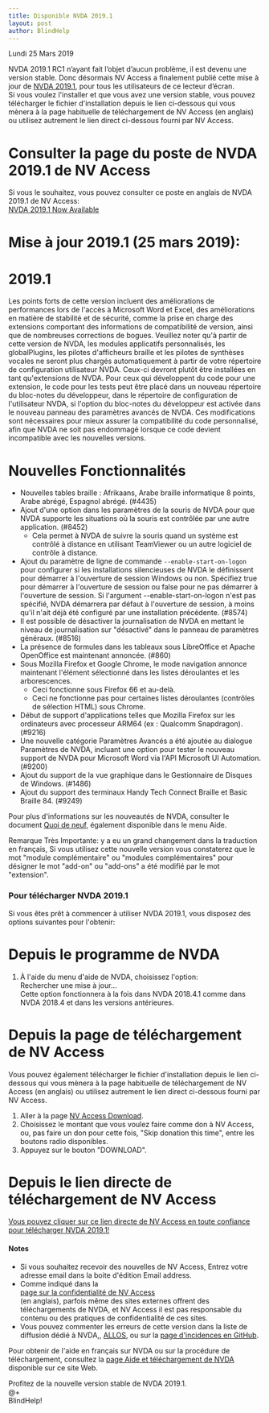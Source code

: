 ```yaml
---
title: Disponible NVDA 2019.1
layout: post
author: BlindHelp
---
```


<footer>Lundi 25 Mars 2019</footer>


NVDA 2019.1 RC1 n’ayant fait l’objet d’aucun problème, il est devenu une version stable. Donc désormais NV Access a finalement publié cette   mise à jour de [NVDA 2019.1](https://www.nvaccess.org/post/nvda-2019-1-now-available/), pour tous les utilisateurs de ce lecteur d’écran.                  
Si vous voulez l'installer et que vous avez une version stable, vous pouvez télécharger le fichier d'installation depuis le lien ci-dessous qui vous mènera à la page habituelle de téléchargement  de NV Access (en anglais) ou utilisez autrement le lien direct ci-dessous fourni par NV Access.             

# Consulter la page  du poste de NVDA 2019.1 de NV Access #

Si vous le souhaitez, vous pouvez consulter ce poste en anglais de NVDA 2019.1 de NV Access:                 
[NVDA 2019.1 Now Available](https://www.nvaccess.org/post/nvda-2019-1-now-available/)

# Mise à jour 2019.1 (25 mars 2019): #

# 2019.1 #

Les points forts de cette version incluent des améliorations de performances lors de l'accès à Microsoft Word et Excel, des améliorations en matière de stabilité et de sécurité, comme la prise en charge des extensions comportant des informations de compatibilité de version, ainsi que de nombreuses corrections de bogues. Veuillez noter qu'à partir de cette version de NVDA, les modules applicatifs personnalisés, les globalPlugins, les pilotes d'afficheurs braille et les pilotes de synthèses vocales ne seront plus chargés automatiquement à partir de votre répertoire de configuration utilisateur NVDA. Ceux-ci devront plutôt être installées en tant qu'extensions de NVDA. Pour ceux qui développent du code pour une extension, le code pour les tests peut être placé dans un nouveau répertoire du bloc-notes du développeur, dans le répertoire de configuration de l'utilisateur NVDA, si l'option du bloc-notes du développeur est activée dans le nouveau panneau des paramètres avancés de NVDA. Ces modifications sont nécessaires pour mieux assurer la compatibilité du code personnalisé, afin que NVDA ne soit pas endommagé lorsque ce code devient incompatible avec les nouvelles versions.

# Nouvelles Fonctionnalités #

- Nouvelles tables braille : Afrikaans, Arabe braille informatique 8 points, Arabe abrégé, Espagnol abrégé. (#4435) 
- Ajout d'une option dans les paramètres de la souris de NVDA pour que NVDA supporte les situations où la souris est contrôlée par une autre application. (#8452) 
	-	 Cela permet à NVDA de suivre la souris quand un système est contrôlé à distance en utilisant TeamViewer ou un autre logiciel de contrôle à distance. 
- Ajout du paramètre de ligne de commande `--enable-start-on-logon` pour configurer si les installations silencieuses de NVDA le définissent pour démarrer à l'ouverture de session Windows ou non. Spécifiez true pour démarrer à l'ouverture de session ou false pour ne pas démarrer à l'ouverture de session. Si l'argument --enable-start-on-logon n'est pas spécifié, NVDA démarrera par défaut à l'ouverture de session, à moins qu'il n'ait déjà été configuré par une installation précédente. (#8574) 
- Il est possible de désactiver la journalisation de NVDA en mettant le niveau de journalisation sur "désactivé" dans le panneau de paramètres généraux. (#8516) 
- La présence de formules dans les tableaux sous LibreOffice et Apache OpenOffice est maintenant annoncée. (#860) 
- Sous Mozilla Firefox et Google Chrome, le mode navigation annonce maintenant l'élément sélectionné dans les listes déroulantes et les arborescences. 
	-	 Ceci fonctionne sous Firefox 66 et au-delà. 
	-	 Ceci ne fonctionne pas pour certaines listes déroulantes (contrôles de sélection HTML) sous Chrome. 
- Début de support d'applications telles que Mozilla Firefox sur les ordinateurs avec processeur ARM64 (ex : Qualcomm Snapdragon). (#9216) 
- Une nouvelle catégorie Paramètres Avancés a été ajoutée au dialogue Paramètres de NVDA, incluant une option pour tester le nouveau support de NVDA pour Microsoft Word via l'API Microsoft UI Automation. (#9200) 
- Ajout du support de la vue graphique dans le Gestionnaire de Disques de Windows. (#1486) 
- Ajout du support des terminaux Handy Tech Connect Braille et Basic Braille 84. (#9249) 

Pour plus d'informations sur les nouveautés de NVDA, consulter le document [Quoi de neuf](https://blindhelp.github.io/changes.html), également disponible dans le menu Aide.           

Remarque Très Importante: y a eu un grand changement dans la traduction en français, Si vous utilisez cette nouvelle version vous constaterez que le mot "module complémentaire" ou "modules complémentaires" pour désigner le mot "add-on" ou "add-ons" a été modifié par le mot "extension".


###  Pour télécharger NVDA 2019.1 ###

Si vous êtes prêt à commencer à utiliser NVDA 2019.1, vous disposez des options suivantes pour l'obtenir:                 

# Depuis le programme de NVDA   #


1. À l'aide du menu d'aide de NVDA, choisissez l'option:           
Rechercher une mise à jour...                 
Cette option fonctionnera à la fois dans NVDA 2018.4.1 comme dans NVDA 2018.4 et dans les versions antérieures.            


# Depuis la page  de téléchargement de NV Access #

Vous pouvez également télécharger le fichier d'installation depuis le lien ci-dessous qui vous mènera à la page habituelle de téléchargement  de NV Access (en anglais) ou utilisez autrement le lien direct ci-dessous fourni par NV Access.             


1. Aller à la         page [NV Access Download](http://www.nvaccess.org/download/).         
2. Choisissez le montant que vous voulez faire comme don à NV Access, ou, pas faire un don pour cette fois, "Skip donation this time", entre les boutons radio disponibles.        
3. Appuyez sur le bouton "DOWNLOAD".        

# Depuis le lien directe de téléchargement de NV Access #

[Vous pouvez cliquer   sur ce lien directe de NV Access en toute confiance pour télécharger NVDA 2019.1!](https://www.nvaccess.org/files/nvda/releases/2019.1/nvda_2019.1.exe)                     

#### Notes ####

* Si vous souhaitez recevoir des nouvelles de NV Access, Entrez votre adresse email dans la boite d'édition Email address.                
* Comme indiqué dans la            
[page sur la confidentialité de NV Access](http://www.nvaccess.org/privacy/)           
(en anglais), parfois même des sites externes offrent des téléchargements de NVDA, et NV Access il est pas responsable du contenu ou des pratiques de confidentialité de ces sites.         
* Vous pouvez commenter les erreurs de cette version dans la liste de diffusion dédié à NVDA,, [ALLOS](mailto:ALLOS@yahoogroupes.fr), ou sur la [page d'incidences en GitHub](https://github.com/nvaccess/nvda/issues).              

Pour obtenir de l'aide en français sur NVDA ou sur la procédure de téléchargement, consultez la [page Aide et téléchargement de NVDA](https://blindhelp.github.io/Aide-et-t%C3%A9l%C3%A9chargement-de-NVDA/) disponible sur ce site Web.     

Profitez de la nouvelle version stable de NVDA 2019.1.        
@+                     
BlindHelp!                           